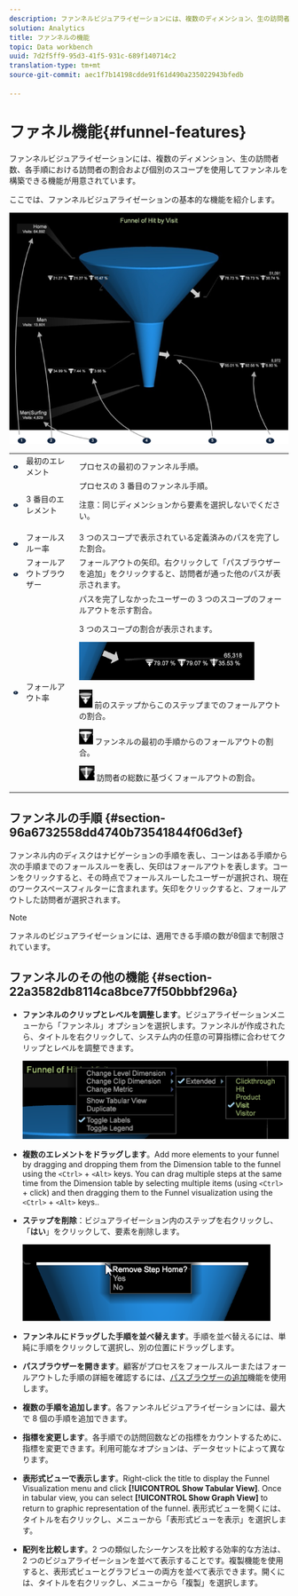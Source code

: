 ```yaml
---
description: ファンネルビジュアライゼーションには、複数のディメンション、生の訪問者数、各手順における訪問者の割合および個別のスコープを使用してファンネルを構築できる機能が用意されています。
solution: Analytics
title: ファンネルの機能
topic: Data workbench
uuid: 7d2f5ff9-95d3-41f5-931c-689f140714c2
translation-type: tm+mt
source-git-commit: aec1f7b14198cdde91f61d490a235022943bfedb

---
```



# ファネル機能{#funnel-features}

ファンネルビジュアライゼーションには、複数のディメンション、生の訪問者数、各手順における訪問者の割合および個別のスコープを使用してファンネルを構築できる機能が用意されています。

ここでは、ファンネルビジュアライゼーションの基本的な機能を紹介します。

![](assets/funnel_visualization_capture.png)

<table id="table_49A08740CEE74D64B6F9C37CD91F1AE5"> 
 <tbody> 
  <tr> 
   <td colname="col01"> <img id="image_0C1701833FE049708CE38ADEB5EC7EEF" src="assets/funnel_visualization_capture_1.png" /> </td> 
   <td colname="col1"> 最初のエレメント </td> 
   <td colname="col2"> プロセスの最初のファンネル手順。 </td> 
  </tr> 
  <tr> 
   <td colname="col01"> <img id="image_EF8AF94D833B4A249959B76F8FAF2318" src="assets/funnel_visualization_capture_2.png" /> </td> 
   <td colname="col1"> 3 番目のエレメント </td> 
   <td colname="col2">プロセスの 3 番目のファンネル手順。 <p><p>注意：同じディメンションから要素を選択しないでください。 </p></p></td> 
  </tr> 
  <tr> 
   <td colname="col01"> <img id="image_F3C5130B52234FAC9DEB50279F94FF90" src="assets/funnel_visualization_capture_3.png" /> </td> 
   <td colname="col1"> フォールスルー率 </td> 
   <td colname="col2"> 3 つのスコープで表示されている定義済みのパスを完了した割合。 </td> 
  </tr> 
  <tr> 
   <td colname="col01"> <img id="image_3F030396CEB14528980F5B965113BD36" src="assets/funnel_visualization_capture_4.png" /> </td> 
   <td colname="col1"> フォールアウトブラウザー </td> 
   <td colname="col2">フォールアウトの矢印。右クリックして「<span class="uicontrol">パスブラウザーを追加</span>」をクリックすると、訪問者が通った他のパスが表示されます。 </td> 
  </tr> 
  <tr> 
   <td colname="col01"> <img id="image_0DA7567BDBDF4BEF9CA840D2F88A414E" src="assets/funnel_visualization_capture_5.png" /> </td> 
   <td colname="col1"> フォールアウト率 </td> 
   <td colname="col2">パスを完了しなかったユーザーの 3 つのスコープのフォールアウトを示す割合。 <p>3 つのスコープの割合が表示されます。 </p><p><img id="image_B85C46DDF12C41D5BF213D5F9DC04967" placement="break" src="assets/funnel_path_browser_5.png" /></p><p><img id="image_BC37007D7B4B425C8F87905CE68F0114" src="assets/funnel_path_browser_6.png" />  前のステップからこのステップまでのフォールアウトの割合。 </p><p><img id="image_B10866B083424360AFF1B19E836A94CF" src="assets/funnel_path_browser_7.png" />  ファンネルの最初の手順からのフォールアウトの割合。 </p><p><img id="image_19B9AE916B584E18A82F5D5E10674414" src="assets/funnel_path_browser_8.png" />  訪問者の総数に基づくフォールアウトの割合。 </p></td> 
  </tr> 
 </tbody> 
</table>

## ファンネルの手順 {#section-96a6732558dd4740b73541844f06d3ef}

ファンネル内のディスクはナビゲーションの手順を表し、コーンはある手順から次の手順までのフォールスルーを表し、矢印はフォールアウトを表します。コーンをクリックすると、その時点でフォールスルーしたユーザーが選択され、現在のワークスペースフィルターに含まれます。矢印をクリックすると、フォールアウトした訪問者が選択されます。

>[!NOTE]
>
>ファネルのビジュアライゼーションには、適用できる手順の数が8個まで制限されています。

## ファンネルのその他の機能 {#section-22a3582db8114ca8bce77f50bbbf296a}

* **ファンネルのクリップとレベルを調整します**。ビジュアライゼーションメニューから「ファンネル」オプションを選択します。ファンネルが作成されたら、タイトルを右クリックして、システム内の任意の可算指標に合わせてクリップとレベルを調整できます。

   ![](assets/funnel_path_browser_9.png)

* **複数のエレメントをドラッグします**。Add more elements to your funnel by dragging and dropping them from the Dimension table to the funnel using the `<Ctrl>` + `<Alt>` keys. You can drag multiple steps at the same time from the Dimension table by selecting multiple items (using `<Ctrl>` + click) and then dragging them to the Funnel visualization using the `<Ctrl>` + `<Alt>` keys..
* **ステップを削除**：ビジュアライゼーション内のステップを右クリックし、「**はい**」をクリックして、要素を削除します。

   ![](assets/funnel_path_browser_4.png)

* **ファンネルにドラッグした手順を並べ替えます**。手順を並べ替えるには、単純に手順をクリックして選択し、別の位置にドラッグします。
* **パスブラウザーを開きます**。顧客がプロセスをフォールスルーまたはフォールアウトした手順の詳細を確認するには、[パスブラウザーの追加](../../../../home/c-get-started/c-analysis-vis/c-funnel-visualization/c-path-browser-funnel.md#concept-b0cedf7a28ae422696ded1258c9a4119)機能を使用します。

* **複数の手順を追加します**。各ファンネルビジュアライゼーションには、最大で 8 個の手順を追加できます。
* **指標を変更します**。各手順での訪問回数などの指標をカウントするために、指標を変更できます。利用可能なオプションは、データセットによって異なります。
* **表形式ビューで表示します**。Right-click the title to display the Funnel Visualization menu and click **[!UICONTROL Show Tabular View]**. Once in tabular view, you can select **[!UICONTROL Show Graph View]** to return to graphic representation of the funnel. 表形式ビューを開くには、タイトルを右クリックし、メニューから「表形式ビューを表示」を選択します。

* **配列を比較します**。2 つの類似したシーケンスを比較する効率的な方法は、2 つのビジュアライゼーションを並べて表示することです。複製機能を使用すると、表形式ビューとグラフビューの両方を並べて表示できます。開くには、タイトルを右クリックし、メニューから「複製」を選択します。
